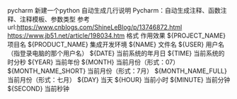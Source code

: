 pycharm 新建一个python 自动生成几行说明
Pycharm：自动生成注释、函数注释、注释模板、参数类型
参考url:https://www.cnblogs.com/ShineLeBlog/p/13746872.html
https://www.jb51.net/article/198034.htm
格式	作用效果
${PROJECT_NAME}	项目名
${PRODUCT_NAME}	集成开发环境
${NAME}	文件名
${USER}	用户名（指登录电脑的那个用户名）
${DATE}	当前系统的年月日
${TIME}	当前系统的时分秒
${YEAR}	当前年份
${MONTH}	当前月份（形式：07）
${MONTH_NAME_SHORT}	当前月份（形式：7月）
${MONTH_NAME_FULL}	当前月份（形式：七月）
${DAY}	当天
${HOUR}	当前小时
${MINUTE}	当前分钟
${SECOND}	当前秒钟
